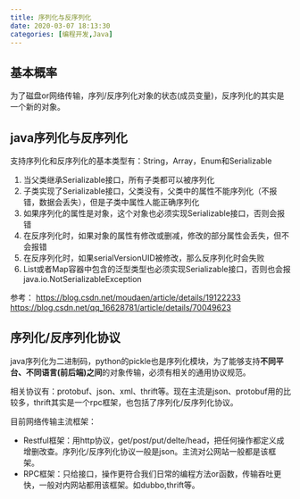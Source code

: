```yaml
---
title: 序列化与反序列化
date: 2020-03-07 18:13:30
categories: [编程开发,Java]
---
```


## 基本概率

为了磁盘or网络传输，序列/反序列化对象的状态(成员变量)，反序列化的其实是一个新的对象。

## java序列化与反序列化

支持序列化和反序列化的基本类型有：String，Array，Enum和Serializable

1. 当父类继承Serializable接口，所有子类都可以被序列化
2. 子类实现了Serializable接口，父类没有，父类中的属性不能序列化（不报错，数据会丢失），但是子类中属性人能正确序列化
3. 如果序列化的属性是对象，这个对象也必须实现Serializable接口，否则会报错
4. 在反序列化时，如果对象的属性有修改或删减，修改的部分属性会丢失，但不会报错
5. 在反序列化时，如果serialVersionUID被修改，那么反序列化时会失败
6. List或者Map容器中包含的泛型类型也必须实现Serializable接口，否则也会报java.io.NotSerializableException

参考： 
https://blog.csdn.net/moudaen/article/details/19122233 
https://blog.csdn.net/qq_16628781/article/details/70049623

## 序列化/反序列化协议

java序列化为二进制码，python的pickle也是序列化模块，为了能够支持**不同平台、不同语言(前后端)之间**的对象传输，必须有相关的通用协议规范。

相关协议有：protobuf、json、xml、thrift等。现在主流是json、protobuf用的比较多，thrift其实是一个rpc框架，也包括了序列化/反序列化协议。

目前网络传输主流框架：

- Restful框架：用http协议，get/post/put/delte/head，把任何操作都定义成增删改查。序列化/反序列化协议一般是json。主流对公网站一般都是该框架。
- RPC框架：只给接口，操作更符合我们日常的编程方法or函数，传输吞吐更快，一般对内网站都用该框架。如dubbo,thrift等。
